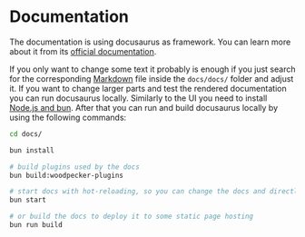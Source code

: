 # Documentation

The documentation is using docusaurus as framework. You can learn more about it from its [official documentation](https://docusaurus.io/docs/).

If you only want to change some text it probably is enough if you just search for the corresponding [Markdown](https://www.markdownguide.org/basic-syntax/) file inside the `docs/docs/` folder and adjust it. If you want to change larger parts and test the rendered documentation you can run docusaurus locally. Similarly to the UI you need to install [Node.js and bun](./01-getting-started.md#install-nodejs--bun). After that you can run and build docusaurus locally by using the following commands:

```bash
cd docs/

bun install

# build plugins used by the docs
bun build:woodpecker-plugins

# start docs with hot-reloading, so you can change the docs and directly see the changes in the browser without reloading it manually
bun start

# or build the docs to deploy it to some static page hosting
bun run build
```
